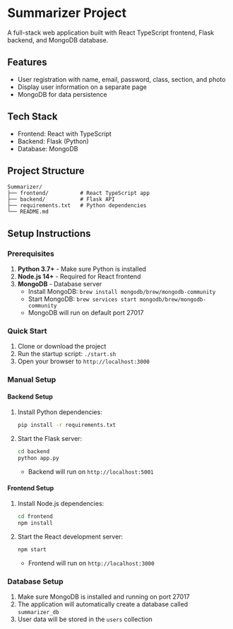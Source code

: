 # Summarizer Project

A full-stack web application built with React TypeScript frontend, Flask backend, and MongoDB database.

## Features
- User registration with name, email, password, class, section, and photo
- Display user information on a separate page
- MongoDB for data persistence

## Tech Stack
- Frontend: React with TypeScript
- Backend: Flask (Python)
- Database: MongoDB

## Project Structure
```
Summarizer/
├── frontend/          # React TypeScript app
├── backend/           # Flask API
├── requirements.txt   # Python dependencies
└── README.md
```

## Setup Instructions

### Prerequisites
1. **Python 3.7+** - Make sure Python is installed
2. **Node.js 14+** - Required for React frontend
3. **MongoDB** - Database server
   - Install MongoDB: `brew install mongodb/brew/mongodb-community`
   - Start MongoDB: `brew services start mongodb/brew/mongodb-community`
   - MongoDB will run on default port 27017

### Quick Start
1. Clone or download the project
2. Run the startup script: `./start.sh`
3. Open your browser to `http://localhost:3000`

### Manual Setup

#### Backend Setup
1. Install Python dependencies:
   ```bash
   pip install -r requirements.txt
   ```
2. Start the Flask server:
   ```bash
   cd backend
   python app.py
   ```
   - Backend will run on `http://localhost:5001`

#### Frontend Setup
1. Install Node.js dependencies:
   ```bash
   cd frontend
   npm install
   ```
2. Start the React development server:
   ```bash
   npm start
   ```
   - Frontend will run on `http://localhost:3000`

### Database Setup
1. Make sure MongoDB is installed and running on port 27017
2. The application will automatically create a database called `summarizer_db`
3. User data will be stored in the `users` collection